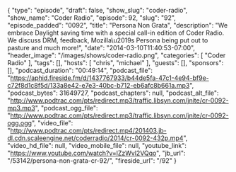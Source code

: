 {
  "type": "episode",
  "draft": false,
  "show_slug": "coder-radio",
  "show_name": "Coder Radio",
  "episode": 92,
  "slug": "92",
  "episode_padded": "0092",
  "title": "Persona Non Grata",
  "description": "We embrace Daylight saving time with a special call-in edition of Coder Radio. We discuss DRM, feedback, Mozilla\u2019s Persona being put out to pasture and much more!",
  "date": "2014-03-10T11:40:53-07:00",
  "header_image": "/images/shows/coder-radio.png",
  "categories": [
    "Coder Radio"
  ],
  "tags": [],
  "hosts": [
    "chris",
    "michael"
  ],
  "guests": [],
  "sponsors": [],
  "podcast_duration": "00:49:14",
  "podcast_file": "https://aphid.fireside.fm/d/1437767933/b44de5fa-47c1-4e94-bf9e-c72f8d1c8f5d/133a8e42-e7e3-40bc-b712-eb6afc8b661a.mp3",
  "podcast_bytes": 31649727,
  "podcast_chapters": null,
  "podcast_alt_file": "http://www.podtrac.com/pts/redirect.mp3/traffic.libsyn.com/jnite/cr-0092-mp3.mp3",
  "podcast_ogg_file": "http://www.podtrac.com/pts/redirect.mp3/traffic.libsyn.com/jnite/cr-0092-ogg.ogg",
  "video_file": "http://www.podtrac.com/pts/redirect.mp4/201403.jb-dl.cdn.scaleengine.net/coderradio/2014/cr-0092-432p.mp4",
  "video_hd_file": null,
  "video_mobile_file": null,
  "youtube_link": "https://www.youtube.com/watch?v=lZzWvl2VQqo",
  "jb_url": "/53142/persona-non-grata-cr-92/",
  "fireside_url": "/92"
}

